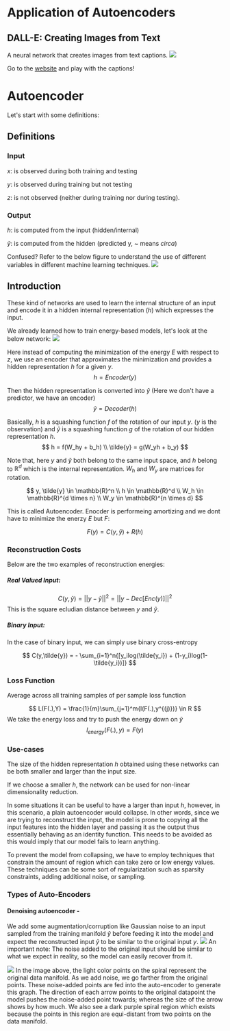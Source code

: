 # Application of Autoencoders
## DALL-E: Creating Images from Text

A neural network that creates images from text captions. 
![](https://i.imgur.com/FosonFM.jpg)


Go to the [website](https://openai.com/blog/dall-e/) and play with the captions! 

# Autoencoder
Let's start with some definitions:

## Definitions
### Input
$x$: is observed during both training and testing 

$y$: is observed during training but not testing

$z$: is not observed (neither during training nor during testing).

### Output
$h$: is computed from the input (hidden/internal)

$\tilde{y}$: is computed from the hidden (predicted y, ~ means $circa$)

Confused?
Refer to the below figure to understand the use of different variables in different machine learning techniques.
![](https://i.imgur.com/Y4CFlZc.png)

## Introduction

These kind of networks are used to learn the internal structure of an input and encode it in a hidden internal representation ($h$) which expresses the input.

We already learned how to train energy-based models, let's look at the below network:
![](https://i.imgur.com/NAUmcJd.png)

Here instead of computing the minimization of the energy $E$ with respect to $z$, we use an encoder that approximates the minimization and provides a hidden representation $h$ for a given $y$.
$$
h = Encoder(y)
$$

Then the hidden representation is converted into $\tilde{y}$ (Here we don't have a predictor, we have an encoder)
$$
\tilde{y}= Decoder(h)
$$

Basically, $h$ is a squashing function $f$ of the rotation of our input $y$. ($y$ is the observation) and $\tilde{y}$ is a squashing function $g$ of the rotation of our hidden representation $h$.
$$
h = f(W_hy + b_h) \\
\tilde{y} = g(W_yh + b_y)
$$

Note that, here $y$ and $\tilde{y}$ both belong to the same input space, and $h$ belong to $\mathbb{R}^d$ which is the internal representation. $W_h$ and $W_y$ are matrices for rotation.

$$
y, \tilde{y} \in \mathbb{R}^n \\
h \in \mathbb{R}^d \\
W_h \in \mathbb{R}^{d \times n} \\
W_y \in \mathbb{R}^{n \times d}
$$

This is called Autoencoder. Enocder is performeing amortizing and we dont have to minimize the enerzy  $E$ but $F$:

$$
F(y) = C(y,\tilde{y}) + R(h)
$$

### Reconstruction Costs
Below are the two examples of reconstruction energies:
##### Real Valued Input:
$$
C(y,\tilde{y}) = ||y-\tilde{y}||^2 = ||y-Dec[Enc(y)]||^2
$$
This is the square ecludian distance between $y$ and $\tilde{y}$.

##### Binary Input:
In the case of binary input, we can simply use binary cross-entropy

$$
C(y,\tilde{y}) = - \sum_{i=1}^n{[y_ilog(\tilde{y_i}) + (1-y_i)log(1-\tilde{y_i})]}
$$

### Loss Function
Average across all training samples of per sample loss function

$$
L(F(.),Y) = \frac{1}{m}\sum_{j=1}^m{l(F(.),y^{(j)})} \in R
$$
We take the energy loss and try to push the energy down on $\tilde{y}$
$$
l_{energy}(F(.),y) = F(y)
$$


### Use-cases
The size of the hidden representation $h$ obtained using these networks can be both smaller and larger than the input size. 

If we choose a smaller $h$, the network can be used for non-linear dimensionality reduction.

In some situations it can be useful to have a larger than input $h$, however, in this scenario, a plain autoencoder would collapse. In other words, since we are trying to reconstruct the input, the model is prone to copying all the input features into the hidden layer and passing it as the output thus essentially behaving as an identity function. This needs to be avoided as this would imply that our model fails to learn anything.

To prevent the model from collapsing, we have to employ techniques that constrain the amount of region which can take zero or low energy values. These techniques can be some sort of regularization such as sparsity constraints, adding additional noise, or sampling.

### Types of Auto-Encoders

#### Denoising autoencoder - 

We add some augmentation/corruption like Gaussian noise to an input sampled from the training manifold $\hat{y}$ before feeding it into the model and expect the reconstructed input $\tilde{y}$ to be similar to the original input $y$.
![](https://i.imgur.com/WVcDLns.png)
An important note: The noise added to the original input should be similar to what we expect in reality, so the model can easily recover from it.


![](https://i.imgur.com/j1CQe3T.jpg)
In the image above, the light color points on the spiral represent the original data manifold. As we add noise, we go farther from the original points. These noise-added points are fed into the auto-encoder to generate this graph. 
The direction of each arrow points to the original datapoint the model pushes the noise-added point towards; whereas the size of the arrow shows by how much. 
We also see a dark purple spiral region which exists because the points in this region are equi-distant from two points on the data manifold. 
